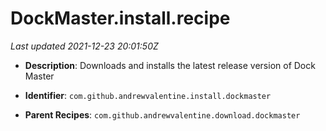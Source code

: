 # DockMaster.install.recipe

_Last updated 2021-12-23 20:01:50Z_

- **Description**: Downloads and installs the latest release version of Dock Master

- **Identifier**: `com.github.andrewvalentine.install.dockmaster`

- **Parent Recipes**: `com.github.andrewvalentine.download.dockmaster`
